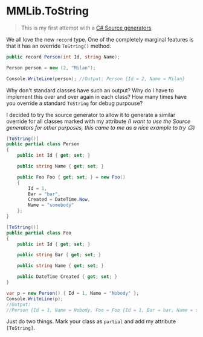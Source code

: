 # MMLib.ToString

> This is my first attempt with a [C# Source generators](https://devblogs.microsoft.com/dotnet/introducing-c-source-generators/).

We all love the new `record` type. One of the completely marginal features is that it has an override `ToString()` method.

```csharp
public record Person(int Id, string Name);

Person person = new (2, "Milan");

Console.WriteLine(person); //Output: Person {Id = 2, Name = Milan}
```

Why don't standard classes have such an output? Why do I have to implement this over and over again in each class? How many times have you override a standard `ToString` for debug purpouse?

I decided to try the source generator to allow it to generate a similar override for all classes marked with my attribute *(I want to use the Source generators for other purposes, this came to me as a nice example to try 😉)*

```csharp
[ToString()]
public partial class Person
{
    public int Id { get; set; }

    public string Name { get; set; }

    public Foo Foo { get; set; } = new Foo()
    {
        Id = 1,
        Bar = "bar",
        Created = DateTime.Now,
        Name = "somebody"
    };
}

[ToString()]
public partial class Foo
{
    public int Id { get; set; }

    public string Bar { get; set; }

    public string Name { get; set; }

    public DateTime Created { get; set; }
}

var p = new Person() { Id = 1, Name = "Nobody" };
Console.WriteLine(p); 
//Output:
//Person {Id = 1, Name = Nobody, Foo = Foo {Id = 1, Bar = bar, Name = somebody, Created = 24. 4. 2021 20:39:04}}
```

Just do two things. Mark your class as `partial` and add my attribute `[ToString]`.